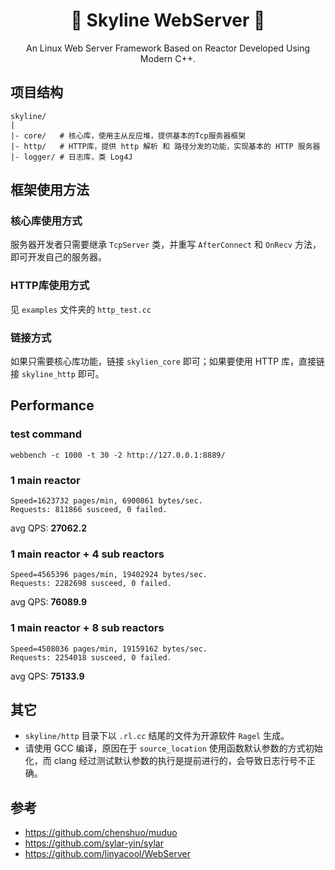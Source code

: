 <h1 align="center">
🚀 Skyline WebServer 🚀
</h1>
<p align="center">
An Linux Web Server Framework Based on Reactor Developed Using Modern C++.
</p>

## 项目结构

```shell
skyline/
|
|- core/   # 核心库，使用主从反应堆，提供基本的Tcp服务器框架
|- http/   # HTTP库，提供 http 解析 和 路径分发的功能，实现基本的 HTTP 服务器
|- logger/ # 日志库，类 Log4J
```

## 框架使用方法

### 核心库使用方式

服务器开发者只需要继承 `TcpServer` 类，并重写 `AfterConnect` 和 `OnRecv` 方法，即可开发自己的服务器。

### HTTP库使用方式

见 `examples` 文件夹的 `http_test.cc`

### 链接方式

如果只需要核心库功能，链接 `skylien_core` 即可；如果要使用 HTTP 库，直接链接 `skyline_http` 即可。

## Performance

### test command

```shell
webbench -c 1000 -t 30 -2 http://127.0.0.1:8889/
```

### 1 main reactor

```shell
Speed=1623732 pages/min, 6900861 bytes/sec.
Requests: 811866 susceed, 0 failed.
```

avg QPS: **27062.2**

### 1 main reactor + 4 sub reactors

```shell
Speed=4565396 pages/min, 19402924 bytes/sec.
Requests: 2282698 susceed, 0 failed.
```

avg QPS: **76089.9**

### 1 main reactor + 8 sub reactors

```shell
Speed=4508036 pages/min, 19159162 bytes/sec.
Requests: 2254018 susceed, 0 failed.
```

avg QPS: **75133.9**

## 其它

+ `skyline/http` 目录下以 `.rl.cc` 结尾的文件为开源软件 `Ragel` 生成。
+ 请使用 GCC 编译，原因在于 `source_location` 使用函数默认参数的方式初始化，而 clang 经过测试默认参数的执行是提前进行的，会导致日志行号不正确。

## 参考

+ https://github.com/chenshuo/muduo
+ https://github.com/sylar-yin/sylar
+ https://github.com/linyacool/WebServer
